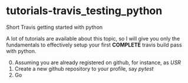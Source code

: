 # tutorials-travis_testing_python
Short Travis getting started with python

A lot of tutorials are available about this topic, so I will give you only the fundamentals to effectively setup your first **COMPLETE** travis build pass with python.

0. Assuming you are already registered on github, for instance, as *USR*
1. Create a new github repository to your profile, say *pytest*
2. Go 
